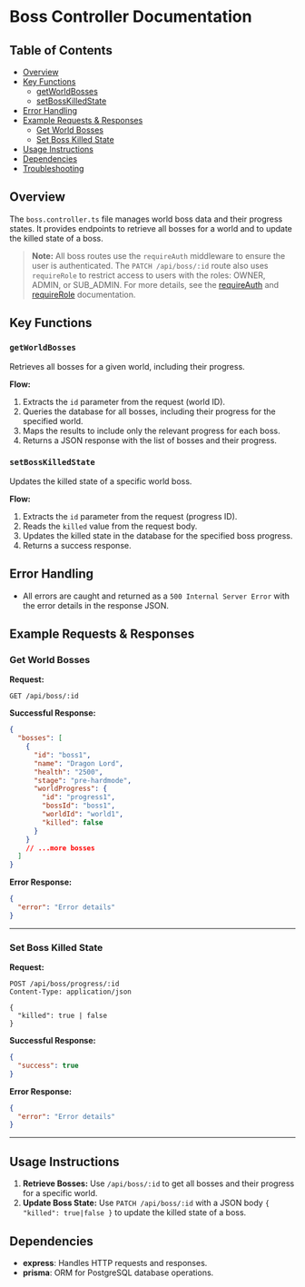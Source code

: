 # Boss Controller Documentation

## Table of Contents

- [Overview](#overview)
- [Key Functions](#key-functions)
  - [getWorldBosses](#getworldbosses)
  - [setBossKilledState](#setbosskilledstate)
- [Error Handling](#error-handling)
- [Example Requests & Responses](#example-requests--responses)
  - [Get World Bosses](#get-world-bosses)
  - [Set Boss Killed State](#set-boss-killed-state)
- [Usage Instructions](#usage-instructions)
- [Dependencies](#dependencies)
- [Troubleshooting](#troubleshooting)

## Overview

The `boss.controller.ts` file manages world boss data and their progress states. It provides endpoints to retrieve all bosses for a world and to update the killed state of a boss.

> **Note:**
> All boss routes use the `requireAuth` middleware to ensure the user is authenticated.
> The `PATCH /api/boss/:id` route also uses `requireRole` to restrict access to users with the roles: OWNER, ADMIN, or SUB_ADMIN.
> For more details, see the [requireAuth](../middleware/requireAuth.md) and [requireRole](../middleware/requireRole.md) documentation.

## Key Functions

### `getWorldBosses`

Retrieves all bosses for a given world, including their progress.

**Flow:**

1. Extracts the `id` parameter from the request (world ID).
2. Queries the database for all bosses, including their progress for the specified world.
3. Maps the results to include only the relevant progress for each boss.
4. Returns a JSON response with the list of bosses and their progress.

### `setBossKilledState`

Updates the killed state of a specific world boss.

**Flow:**

1. Extracts the `id` parameter from the request (progress ID).
2. Reads the `killed` value from the request body.
3. Updates the killed state in the database for the specified boss progress.
4. Returns a success response.

## Error Handling

- All errors are caught and returned as a `500 Internal Server Error` with the error details in the response JSON.

## Example Requests & Responses

### Get World Bosses

**Request:**

```http
GET /api/boss/:id
```

**Successful Response:**

```json
{
  "bosses": [
    {
      "id": "boss1",
      "name": "Dragon Lord",
      "health": "2500",
      "stage": "pre-hardmode",
      "worldProgress": {
        "id": "progress1",
        "bossId": "boss1",
        "worldId": "world1",
        "killed": false
      }
    }
    // ...more bosses
  ]
}
```

**Error Response:**

```json
{
  "error": "Error details"
}
```

---

### Set Boss Killed State

**Request:**

```http
POST /api/boss/progress/:id
Content-Type: application/json

{
  "killed": true | false
}
```

**Successful Response:**

```json
{
  "success": true
}
```

**Error Response:**

```json
{
  "error": "Error details"
}
```

---

## Usage Instructions

1. **Retrieve Bosses:**
   Use `/api/boss/:id` to get all bosses and their progress for a specific world.
2. **Update Boss State:**
   Use `PATCH /api/boss/:id` with a JSON body `{ "killed": true|false }` to update the killed state of a boss.

## Dependencies

- **express**: Handles HTTP requests and responses.
- **prisma**: ORM for PostgreSQL database operations.
